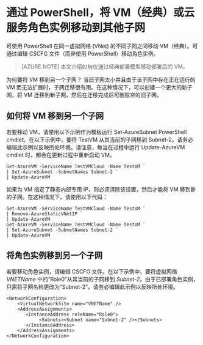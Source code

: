 <properties
    pageTitle="将 VM（经典）或云服务角色实例移动到其他子网 - Azure PowerShell | Azure"
    description="了解如何使用 PowerShell 将 VM（经典）和云服务角色实例移动到其他子网。"
    services="virtual-network"
    documentationcenter="na"
    author="jimdial"
    manager="timlt"
    editor="tysonn" />
<tags
    ms.assetid="de4135c7-dc5b-4ffa-84cc-1b8364b7b427"
    ms.service="virtual-network"
    ms.devlang="na"
    ms.topic="article"
    ms.tgt_pltfrm="na"
    ms.workload="infrastructure-services"
    ms.date="03/22/2016"
    wacn.date="03/31/2017"
    ms.author="jdial"
    ms.custom="H1Hack27Feb2017" />  


# 通过 PowerShell，将 VM（经典）或云服务角色实例移动到其他子网
可使用 PowerShell 在同一虚拟网络 (VNet) 的不同子网之间移动 VM（经典）。可通过编辑 CSCFG 文件（而非使用 PowerShell）移动角色实例。

> [AZURE.NOTE]
本文介绍如何仅通过经典部署模型移动部署后的 VM。
> 
> 

为何要将 VM 移到另一个子网？ 当旧子网太小并且由于该子网中存在正在运行的 VM 而无法扩展时，子网迁移很有用。在这种情况下，可以创建一个更大的新子网，将 VM 迁移到新子网，然后在迁移完成后可删除空的旧子网。

## 如何将 VM 移到另一个子网
若要移动 VM，请使用以下示例作为模板运行 Set-AzureSubnet PowerShell cmdlet。在以下示例中，要将 TestVM 从其当前的子网移到 Subnet-2。请务必编辑此示例以反映所处环境。请注意，每当在过程中运行 Update-AzureVM cmdlet 时，都会在更新过程中重新启动 VM。

    Get-AzureVM -ServiceName TestVMCloud -Name TestVM `
    | Set-AzureSubnet -SubnetNames Subnet-2 `
    | Update-AzureVM

如果为 VM 指定了静态内部专用 IP，则必须清除该设置，然后才能将 VM 移到新的子网。在这种情况下，请使用以下代码：

    Get-AzureVM -ServiceName TestVMCloud -Name TestVM `
    | Remove-AzureStaticVNetIP `
    | Update-AzureVM
    Get-AzureVM -ServiceName TestVMCloud -Name TestVM `
    | Set-AzureSubnet -SubnetNames Subnet-2 `
    | Update-AzureVM

## 将角色实例移到另一个子网
若要移动角色实例，请编辑 CSCFG 文件。在以下示例中，要将虚拟网络 *VNETName* 中的“Role0”从其当前的子网移到 *Subnet-2*。由于已部署角色实例，只需将子网名称更改为“Subnet-2”。请务必编辑此示例以反映所处环境。

    <NetworkConfiguration>
        <VirtualNetworkSite name="VNETName" />
        <AddressAssignments>
           <InstanceAddress roleName="Role0">
                <Subnets><Subnet name="Subnet-2" /></Subnets>
           </InstanceAddress>
        </AddressAssignments>
    </NetworkConfiguration>

<!---HONumber=Mooncake_0327_2017-->
<!--Update_Description: wording update-->